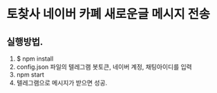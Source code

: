 # 토찾사 네이버 카폐 새로운글 메시지 전송

## 실행방법.
1. $ npm install
2. config.json 파일의 텔레그램 봇토큰, 네이버 계정, 채팅아이디를 입력
3. npm start
4. 텔레그램으로 메시지가 받으면 성공.
